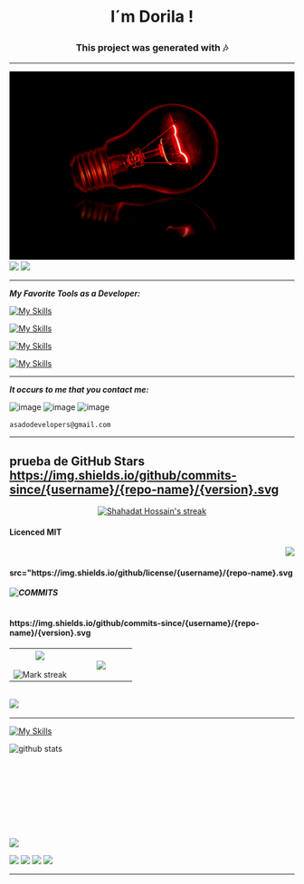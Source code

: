 # <p align="center" color="blue">I´m Dorila !</p>
<h3 align="center" color="orange" border="2px solid grey">This project was generated with 🎶</h3>
<hr>
<img src="src/app/images/terry-unsplash.jpg" />      
<img src="https://user-images.githubusercontent.com/73097560/115834477-dbab4500-a447-11eb-908a-139a6edaec5c.gif"> 
<img src="https://readme-typing-svg.herokuapp.com?lines=Full+Stack+Web+Developer;Freelancer;DS%20|%20AI%20|%20ML%20Enthusiastic;Always%20learning%20new%20things&center=true&width=480&height=80&color=orange">
<hr>

***My Favorite Tools as a Developer:***
    
[![My Skills](https://skillicons.dev/icons?i=angular,html,css,bootstrap,tailwind,materialui&theme=light)](https://skillicons.dev)

[![My Skills](https://skillicons.dev/icons?i=nodejs,pnpm,apollo,graphql,nextjs&theme=light)](https://skillicons.dev)

[![My Skills](https://skillicons.dev/icons?i=mysql,mongodb,aws,firebase,heroku,github&theme=light)](https://skillicons.dev)

[![My Skills](https://skillicons.dev/icons?i=git,kali,netlify,tensorflow,ai,stackoverflow&theme=light)](https://skillicons.dev)

<hr>

 ***It occurs to me that you contact me:***

<a>![image](https://github.com/DorilaDevOps/DorilaDevOps/assets/140438685/a653415f-8937-4db6-9481-520651a8c51b)</a>
<a>![image](https://github.com/DorilaDevOps/DorilaDevOps/assets/140438685/79e4b5d6-9efc-4ccf-9832-6cc9329527b3)</a>
<a>![image](https://github.com/DorilaDevOps/DorilaDevOps/assets/140438685/87bae488-68c3-4a07-ba74-2e175dc57ba5)</a>

    asadodevelopers@gmail.com 

<hr>
<p align="right">
  
## prueba de GitHub Stars https://img.shields.io/github/commits-since/{username}/{repo-name}/{version}.svg
</p>
<p align="center">
    <a href="https://img.shields.io/github/commits-since/{DorilaDevOps}/{DorilaDevOps}/{version}.svg">
        <img title="🔥 Get streak stats for your profile at git.io/streak-stats" alt="Shahadat Hossain's streak" src="https://github-readme-streak-stats.herokuapp.com/?user=HridoyHazard&theme=black-ice&hide_border=true&stroke=0000&background=060A0CD0"/>
    </a>
</p>

  
#### Licenced MIT
  <img src="https://img.shields.io/github/license/DorilaDevOps/DorilaDevOps.svg" align="right"/>
    <br>
	 <h4> src="https://img.shields.io/github/license/{username}/{repo-name}.svg</h4>
  

***COMMITS*** 
  <img src="https://img.shields.io/github/commits-since/DorilaDevOps/DorilaDevOps/0.0.1.svg" align="left"/>       
  <br>
  <h4>https://img.shields.io/github/commits-since/{username}/{repo-name}/{version}.svg</h4>
 
  
<table border="0" align="center">
<tr border="0">
<td width="50%" align="center">
  
  <img  align="center"  src="https://github-readme-stats.vercel.app/api?username=DHANOLA&theme=cobalt&show_icons=true&count_private=true" />
  <br></br>
  <img  title="🔥 Get streak stats for your profile at git.io/streak-stats" alt="Mark streak" src="https://github-readme-streak-stats.herokuapp.com/?user=mark123jesper&theme=dark&hide_border=true" />

</td>
<td width="50%" align="center">

  <img  align="center"  src="https://github-readme-stats.anuraghazra1.vercel.app/api/top-langs/?username=DHANOLA&theme=dark&hide_border=true&no-bg=true&no-frame=true&langs_count=10"/>
  
  </td>
</tr>
</table>
<br>
<img src="https://user-images.githubusercontent.com/73097560/115834477-dbab4500-a447-11eb-908a-139a6edaec5c.gif">

<hr>

[![My Skills](https://skillicons.dev/icons?i=stackoverflow)](https://skillicons.dev)

<p align="left">
  <img align="left" width="490" height="165" src="https://github-readme-stats.vercel.app/api/?username=kaizoku-oh&show_icons=true&title_color=fffffff&icon_color=000000&text_color=000000" alt="github stats"/>
  <a href="https://github.com/anuraghazra/github-readme-stats">
    <img align="center" src="https://github-readme-stats.anuraghazra1.vercel.app/api/top-langs/?username=kaizoku-oh" />
  </a>
</p>
  <p>
    <img src="https://views.whatilearened.today/views/github/kaizoku-oh/views.svg"/>
    <a href="https://github.com/DorilaDevOps/DorilaDevOps"><img src="https://img.shields.io/github/followers/kaizoku-oh?color=%234CC61E&label=GitHub%20Followers%20%3A"/></a>
    <a href="https://github.com/DorilaDevOps?tab=repositories"><img src="https://badges.frapsoft.com/os/v2/open-source.svg?v=103?color=%234CC61E&label=FenixNoma"/></a>
    <a href="https://github.com/Naereen/badges"><img src="https://img.shields.io/badge/badges-awesome-green.svg"/></a>
  </p>
  
  <hr>

